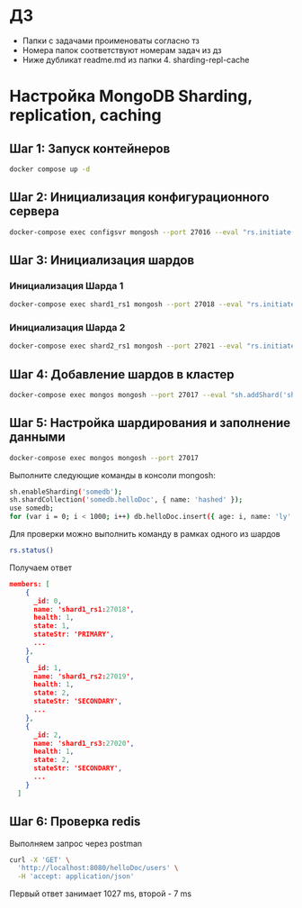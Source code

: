 # ДЗ

- Папки с задачами проименоваты согласно тз
- Номера папок соответствуют номерам задач из дз
- Ниже дубликат readme.md из папки 4. sharding-repl-cache

# Настройка MongoDB Sharding, replication, caching

## Шаг 1: Запуск контейнеров
```bash
docker compose up -d
```

## Шаг 2: Инициализация конфигурационного сервера
```bash
docker-compose exec configsvr mongosh --port 27016 --eval "rs.initiate({_id: 'configrs', configsvr: true, members: [{_id: 0, host: 'configsvr:27016'}]})"
```

## Шаг 3: Инициализация шардов
### Инициализация Шарда 1
```bash
docker-compose exec shard1_rs1 mongosh --port 27018 --eval "rs.initiate({_id: 'shard1rs', members: [{_id: 0, host: 'shard1_rs1:27018'}, {_id: 1, host: 'shard1_rs2:27019'}, {_id: 2, host: 'shard1_rs3:27020'}]})"
```

### Инициализация Шарда 2
```bash
docker-compose exec shard2_rs1 mongosh --port 27021 --eval "rs.initiate({_id: 'shard2rs', members: [{_id: 0, host: 'shard2_rs1:27021'}, {_id: 1, host: 'shard2_rs2:27022'}, {_id: 2, host: 'shard2_rs3:27023'}]})"
```

## Шаг 4: Добавление шардов в кластер
```bash
docker-compose exec mongos mongosh --port 27017 --eval "sh.addShard('shard1rs/shard1_rs1:27018'); sh.addShard('shard2rs/shard2_rs1:27021')"
```

## Шаг 5: Настройка шардирования и заполнение данными
```bash
docker-compose exec mongos mongosh --port 27017
```

Выполните следующие команды в консоли mongosh:
```bash
sh.enableSharding('somedb');
sh.shardCollection('somedb.helloDoc', { name: 'hashed' });
use somedb;
for (var i = 0; i < 1000; i++) db.helloDoc.insert({ age: i, name: 'ly' + i });
```
Для проверки можно выполнить команду в рамках одного из шардов
```bash
rs.status()
```
Получаем ответ
```json
members: [
    {
      _id: 0,
      name: 'shard1_rs1:27018',
      health: 1,
      state: 1,
      stateStr: 'PRIMARY',
      ...
    },
    {
      _id: 1,
      name: 'shard1_rs2:27019',
      health: 1,
      state: 2,
      stateStr: 'SECONDARY',
      ...
    },
    {
      _id: 2,
      name: 'shard1_rs3:27020',
      health: 1,
      state: 2,
      stateStr: 'SECONDARY',
      ...
    }
  ]
```

## Шаг 6: Проверка redis

Выполняем запрос через postman
```bash
curl -X 'GET' \
  'http://localhost:8080/helloDoc/users' \
  -H 'accept: application/json'
```
Первый ответ занимает 1027 ms, второй - 7 ms